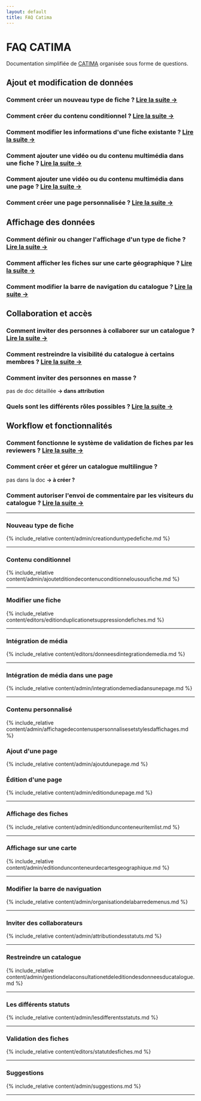 ```yaml
---
layout: default
title: FAQ Catima
---
```


# FAQ CATIMA

Documentation simplifiée de [CATIMA](https://catima.github.io/userdoc/) organisée sous forme de questions.

## Ajout et modification de données

### Comment créer un nouveau type de fiche ? [Lire la suite → ](#nouveau-type-de-fiche)

### Comment créer du contenu conditionnel ? [Lire la suite → ](#contenu-conditionnel)

### Comment modifier les informations d'une fiche existante ? [Lire la suite → ](#modifier-une-fiche)

### Comment ajouter une vidéo ou du contenu multimédia dans une **fiche** ? [Lire la suite → ](#int&eacute;gration-de-m&eacute;dia)

### Comment ajouter une vidéo ou du contenu multimédia dans une **page** ? [Lire la suite → ](#int&eacute;gration-de-m&eacute;dia-dans-une-page)

### Comment créer une page personnalisée ? [Lire la suite → ](#contenu-personnalis&eacute;)

## Affichage des données

### Comment définir ou changer l'affichage d'un type de fiche ? [Lire la suite → ](#affichage-des-fiches)

### Comment afficher les fiches sur une carte géographique ? [Lire la suite → ](#affichage-sur-une-carte)

### Comment modifier la barre de navigation du catalogue ? [Lire la suite → ](#modifier-la-barre-de-naviguation)

## Collaboration et accès

### Comment inviter des personnes à collaborer sur un catalogue ? [Lire la suite → ](#inviter-des-collaborateurs)

### Comment restreindre la visibilité du catalogue à certains membres ? [Lire la suite → ](#restreindre-un-catalogue)

### Comment inviter des personnes en masse ?

pas de doc détaillée **-> dans attribution**

### Quels sont les différents rôles possibles ? [Lire la suite → ](#les-diff&eacute;rents-statuts)

## Workflow et fonctionnalités

### Comment fonctionne le système de validation de fiches par les reviewers ? [Lire la suite → ](#validation-des-fiches)

### Comment créer et gérer un catalogue multilingue ?

pas dans la doc **-> à créer ?**

### Comment autoriser l'envoi de commentaire par les visiteurs du catalogue ? [Lire la suite → ](#suggestions)

----

### Nouveau type de fiche

{% include_relative content/admin/creationduntypedefiche.md %}

----

### Contenu conditionnel

{% include_relative content/admin/ajoutetditiondecontenuconditionnelousousfiche.md %}

----

### Modifier une fiche

{% include_relative content/editors/editionduplicationetsuppressiondefiches.md %}

----

### Intégration de média

{% include_relative content/editors/donneesdintegrationdemedia.md %}

----

### Intégration de média dans une page

{% include_relative content/admin/integrationdemediadansunepage.md %}

----

### Contenu personnalisé

{% include_relative content/admin/affichagedecontenuspersonnalisesetstylesdaffichages.md %}


<a id="ajoutpage"></a>
### Ajout d'une page

{% include_relative content/admin/ajoutdunepage.md %}

<a id="editionpage"></a>
### Édition d'une page 

{% include_relative content/admin/editiondunepage.md %}

----

### Affichage des fiches

{% include_relative content/admin/editiondunconteneuritemlist.md %}

----

### Affichage sur une carte

{% include_relative content/admin/editiondunconteneurdecartesgeographique.md %}

----

### Modifier la barre de naviguation

{% include_relative content/admin/organisationdelabarredemenus.md %}

----

### Inviter des collaborateurs

{% include_relative content/admin/attributiondesstatuts.md %}

----

### Restreindre un catalogue

{% include_relative content/admin/gestiondelaconsultationetdeleditiondesdonneesducatalogue.md %}

----

### Les différents statuts

{% include_relative content/admin/lesdifferentsstatuts.md %}

----

### Validation des fiches

{% include_relative content/editors/statutdesfiches.md %}

----

### Suggestions

{% include_relative content/admin/suggestions.md %}

----
